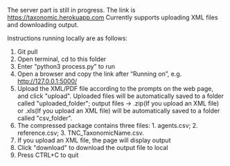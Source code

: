 The server part is still in progress. The link is https://taxonomic.herokuapp.com 
Currently supports uploading XML files and downloading output.

Instructions running locally are as follows:
1.    Git pull
2.    Open terminal, cd to this folder
3.    Enter “python3 process.py” to run
4.    Open a browser and copy the link after “Running on”, e.g. http://127.0.0.1:5000/
5.    Upload the XML/PDF file according to the prompts on the web page, and click "upload". Uploaded files will be automatically saved to a folder called "uploaded_folder"; output files -> .zip(If you upload an XML file) or .xls(If you upload an XML file) will be automatically saved to a folder called "csv_folder".
6.    The compressed package contains three files: 1. agents.csv; 2. reference.csv; 3. TNC_TaxonomicName.csv.
7.    If you upload an XML file, the page will display output
8.    Click "download" to download the output file to local
9.    Press CTRL+C to quit
